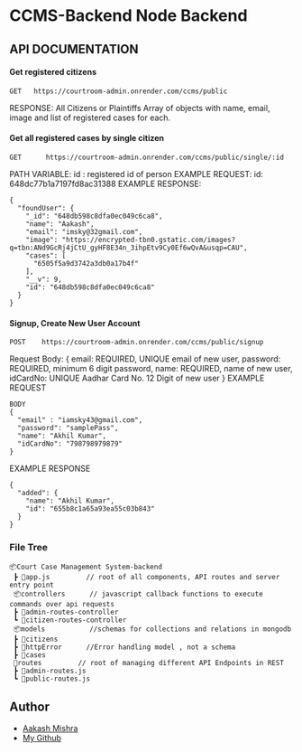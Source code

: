 # CCMS-Backend Node Backend

## API DOCUMENTATION
#### Get registered citizens 
```
GET   https://courtroom-admin.onrender.com/ccms/public
```
RESPONSE: All Citizens or Plaintiffs Array of objects with name, email, image and list of registered cases for each. 

#### Get all registered cases by single citizen 
```
GET      https://courtroom-admin.onrender.com/ccms/public/single/:id
```
PATH VARIABLE: id : registered id of person
EXAMPLE REQUEST:
 id:    648dc77b1a7197fd8ac31388
EXAMPLE RESPONSE:
```
{
  "foundUser": {
    "_id": "648db598c8dfa0ec049c6ca8",
    "name": "Aakash",
    "email": "imsky@32gmail.com",
    "image": "https://encrypted-tbn0.gstatic.com/images?q=tbn:ANd9GcRj4jCtU_gyHF8E34n_3ihpEtv9Cy0Ef6wQvA&usqp=CAU",
    "cases": [
      "6505f5a9d3742a3db0a17b4f"
    ],
    "__v": 9,
    "id": "648db598c8dfa0ec049c6ca8"
  }
}
```
#### Signup, Create New User Account 
```
POST    https://courtroom-admin.onrender.com/ccms/public/signup
```
Request Body:
{
    email: REQUIRED, UNIQUE email of new user,
    password: REQUIRED, minimum 6 digit password,
    name: REQUIRED, name of new user,
    idCardNo: UNIQUE Aadhar Card No. 12 Digit of new user
}
EXAMPLE REQUEST
```
BODY
{
  "email" : "iamsky43@gmail.com",
  "password": "samplePass",
  "name": "Akhil Kumar",
  "idCardNo": "798798979879"
}
```
EXAMPLE RESPONSE
```
{
  "added": {
    "name": "Akhil Kumar",
    "id": "655b8c1a65a93ea55c03b843"
  }
}
```


### File Tree
```
📦Court Case Management System-backend
 ┣ 📜app.js         // root of all components, API routes and server entry point
 📦controllers      // javascript callback functions to execute commands over api requests
 ┣ 📜admin-routes-controller     
 ┗ 📜citizen-routes-controller
 📦models           //schemas for collections and relations in mongodb
 ┣ 📜citizens
 ┣ 📜httpError      //Error handling model , not a schema 
 ┣ 📜cases            
 📂routes         // root of managing different API Endpoints in REST 
 ┣ 📜admin-routes.js
 ┗ 📜public-routes.js
```
## Author
- [Aakash Mishra](https://portfolio-aakash28.netlify.app/)
- [My Github ](https://github.com/Aakash-mishra2)
```